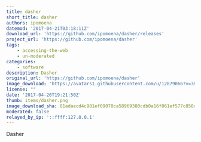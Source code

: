 ```yaml
---
title: dasher
short_title: dasher
authors: ipomoena
datemod: '2017-04-21T03:18:11Z'
download_url: 'https://github.com/ipomoena/dasher/releases'
project_url: 'https://github.com/ipomoena/dasher'
tags:
    - accessing-the-web
    - un-moderated
categories:
    - software
description: Dasher
original_url: 'https://github.com/ipomoena/dasher'
image_download: 'https://avatars1.githubusercontent.com/u/12879066?v=3&s=40'
license: ""
date: '2017-04-26T19:21:50Z'
thumb: items/dasher.png
image_download_sha: 81adaecd4c981ef09070ca58969380cdb0a16f061ef577c858dc726a2deb3733
moderated: false
relayed_by_ip: '::ffff:127.0.0.1'
---
```

Dasher